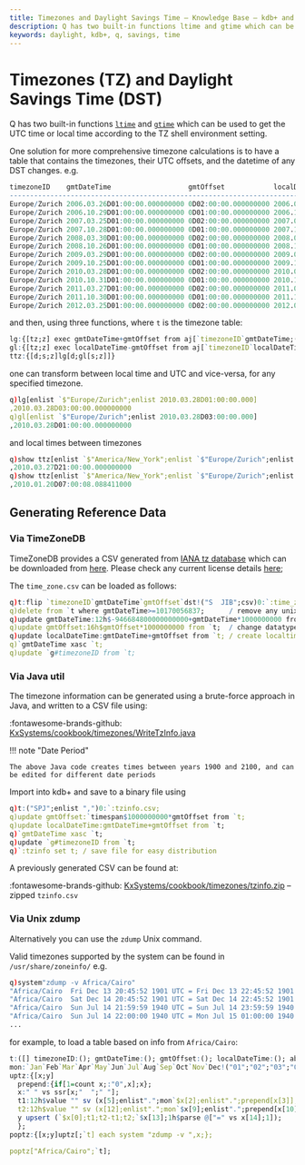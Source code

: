 ```yaml
---
title: Timezones and Daylight Savings Time – Knowledge Base – kdb+ and q documentation
description: Q has two built-in functions ltime and gtime which can be used to get the UTC time or local time according to the TZ shell environment setting.
keywords: daylight, kdb+, q, savings, time
---
```

# Timezones (TZ) and Daylight Savings Time (DST)

Q has two built-in functions [`ltime`](../ref/gtime.md#ltime) and [`gtime`](../ref/gtime.md#gtime) which can be used to get the UTC time or local time according to the TZ shell environment setting.

One solution for more comprehensive timezone calculations is to have a table that contains the timezones, their UTC offsets, and the datetime of any DST changes. e.g.

```q
timezoneID    gmtDateTime                   gmtOffset            localDateTime                
----------------------------------------------------------------------------------------------
Europe/Zurich 2006.03.26D01:00:00.000000000 0D02:00:00.000000000 2006.03.26D03:00:00.000000000
Europe/Zurich 2006.10.29D01:00:00.000000000 0D01:00:00.000000000 2006.10.29D02:00:00.000000000
Europe/Zurich 2007.03.25D01:00:00.000000000 0D02:00:00.000000000 2007.03.25D03:00:00.000000000
Europe/Zurich 2007.10.28D01:00:00.000000000 0D01:00:00.000000000 2007.10.28D02:00:00.000000000
Europe/Zurich 2008.03.30D01:00:00.000000000 0D02:00:00.000000000 2008.03.30D03:00:00.000000000
Europe/Zurich 2008.10.26D01:00:00.000000000 0D01:00:00.000000000 2008.10.26D02:00:00.000000000
Europe/Zurich 2009.03.29D01:00:00.000000000 0D02:00:00.000000000 2009.03.29D03:00:00.000000000
Europe/Zurich 2009.10.25D01:00:00.000000000 0D01:00:00.000000000 2009.10.25D02:00:00.000000000
Europe/Zurich 2010.03.28D01:00:00.000000000 0D02:00:00.000000000 2010.03.28D03:00:00.000000000
Europe/Zurich 2010.10.31D01:00:00.000000000 0D01:00:00.000000000 2010.10.31D02:00:00.000000000
Europe/Zurich 2011.03.27D01:00:00.000000000 0D02:00:00.000000000 2011.03.27D03:00:00.000000000
Europe/Zurich 2011.10.30D01:00:00.000000000 0D01:00:00.000000000 2011.10.30D02:00:00.000000000
Europe/Zurich 2012.03.25D01:00:00.000000000 0D02:00:00.000000000 2012.03.25D03:00:00.000000000
```

and then, using three functions, where `t` is the timezone table:

```q
lg:{[tz;z] exec gmtDateTime+gmtOffset from aj[`timezoneID`gmtDateTime;([]timezoneID:tz;gmtDateTime:z);t]};
gl:{[tz;z] exec localDateTime-gmtOffset from aj[`timezoneID`localDateTime;([]timezoneID:tz;localDateTime:z);t]};
ttz:{[d;s;z]lg[d;gl[s;z]]}
```

one can transform between local time and UTC and vice-versa, for any specified timezone.

```q
q)lg[enlist `$"Europe/Zurich";enlist 2010.03.28D01:00:00.000]
,2010.03.28D03:00:00.000000000
q)gl[enlist `$"Europe/Zurich";enlist 2010.03.28D03:00:00.000]
,2010.03.28D01:00:00.000000000
```

and local times between timezones

```q
q)show ttz[enlist `$"America/New_York";enlist `$"Europe/Zurich";enlist 2010.03.28D03:00:00.000]
,2010.03.27D21:00:00.000000000
q)show ttz[enlist `$"America/New_York";enlist `$"Europe/Zurich";enlist .z.P]
,2010.01.20D07:00:08.088411000
```

## Generating Reference Data

### Via TimeZoneDB

TimeZoneDB provides a CSV generated from [IANA tz database](https://data.iana.org/time-zones/tz-link.html) which can be downloaded from [here](https://timezonedb.com/download). 
Please check any current license details [here](https://timezonedb.com);

The `time_zone.csv` can be loaded as follows:

```q
q)t:flip `timezoneID`gmtDateTime`gmtOffset`dst!("S  JIB";csv)0:`:time_zone.csv
q)delete from `t where gmtDateTime>=10170056837;      / remove any unix timestamps greater than our max timestamp
q)update gmtDateTime:12h$-946684800000000000+gmtDateTime*1000000000 from `t; / change datatype timestamp
q)update gmtOffset:16h$gmtOffset*1000000000 from `t;  / change datatype to timespan
q)update localDateTime:gmtDateTime+gmtOffset from `t; / create localtime when change occured
q)`gmtDateTime xasc `t;
q)update `g#timezoneID from `t;
```

### Via Java util

The timezone information can be generated using a brute-force approach in Java, and written to a CSV file using:

:fontawesome-brands-github:
[KxSystems/cookbook/timezones/WriteTzInfo.java](https://github.com/KxSystems/cookbook/blob/master/timezones/WriteTzInfo.java)

!!! note "Date Period"

    The above Java code creates times between years 1900 and 2100, and can be edited for different date periods

Import into kdb+ and save to a binary file using

```q
q)t:("SPJ";enlist ",")0:`:tzinfo.csv;
q)update gmtOffset:`timespan$1000000000*gmtOffset from `t;
q)update localDateTime:gmtDateTime+gmtOffset from `t;
q)`gmtDateTime xasc `t;
q)update `g#timezoneID from `t;
q)`:tzinfo set t; / save file for easy distribution
```

A previously generated CSV can be found at:

:fontawesome-brands-github: 
[KxSystems/cookbook/timezones/tzinfo.zip](https://github.com/KxSystems/cookbook/blob/master/timezones/tzinfo.zip) 
– zipped `tzinfo.csv` 

### Via Unix zdump

Alternatively you can use the `zdump` Unix command. 

Valid timezones supported by the system can be found in `/usr/share/zoneinfo/` e.g.

```q
q)system"zdump -v Africa/Cairo"
"Africa/Cairo  Fri Dec 13 20:45:52 1901 UTC = Fri Dec 13 22:45:52 1901 EET isdst=0"
"Africa/Cairo  Sat Dec 14 20:45:52 1901 UTC = Sat Dec 14 22:45:52 1901 EET isdst=0"
"Africa/Cairo  Sun Jul 14 21:59:59 1940 UTC = Sun Jul 14 23:59:59 1940 EET isdst=0"
"Africa/Cairo  Sun Jul 14 22:00:00 1940 UTC = Mon Jul 15 01:00:00 1940 EEST isdst=1"
...
```

for example, to load a table based on info from `Africa/Cairo`:

```q
t:([] timezoneID:(); gmtDateTime:(); gmtOffset:(); localDateTime:(); abbr:(); dst:());
mon:`Jan`Feb`Mar`Apr`May`Jun`Jul`Aug`Sep`Oct`Nov`Dec!("01";"02";"03";"04";"05";"06";"07";"08";"09";"10";"11";"12")
uptz:{[x;y]
  prepend:{if[1=count x;:"0",x];x};
  x:" " vs ssr[x;"  ";" "];
  t1:12h$value "" sv (x[5];enlist".";mon`$x[2];enlist".";prepend[x[3]];enlist"D";x[4];".000000000");
  t2:12h$value "" sv (x[12];enlist".";mon`$x[9];enlist".";prepend[x[10]];enlist"D";x[11];".000000000");
  y upsert (`$x[0];t1;t2-t1;t2;`$x[13];1h$parse @["=" vs x[14];1]);
  };
poptz:{[x;y]uptz[;`t] each system "zdump -v ",x;};

poptz["Africa/Cairo";`t];
```

